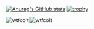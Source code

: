 [![Anurag's GitHub stats](https://github-readme-stats.vercel.app/api?username=wtfcolt&theme=dark&include_all_commits&count_private=true)](https://github.com/anuraghazra/github-readme-stats)
[![trophy](https://github-profile-trophy.vercel.app/?username=wtfcolt&row=2&column=3&title=-unknown&theme=darkhub)](https://github.com/ryo-ma/github-profile-trophy)

<p><img align="left" src="https://github-readme-stats.vercel.app/api/top-langs?username=wtfcolt&show_icons=true&locale=en&layout=compact&theme=dark" alt="wtfcolt" />
<img align="center" src="https://github-readme-streak-stats.herokuapp.com/?user=wtfcolt&theme=dark" alt="wtfcolt" /></p>
